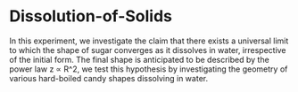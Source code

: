 # Dissolution-of-Solids
In this experiment, we investigate the claim that there exists a universal limit to which the shape of sugar converges as it dissolves in water, irrespective of the initial form. The final shape is anticipated to be described by the power law z ∝ R^2, we test this hypothesis by investigating the geometry of various hard-boiled candy shapes dissolving in water.
